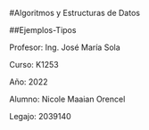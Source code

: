 #Algoritmos y Estructuras de Datos 

##Ejemplos-Tipos

Profesor: Ing. José María Sola

Curso: K1253

Año: 2022

Alumno: Nicole Maaian Orencel

Legajo: 2039140

